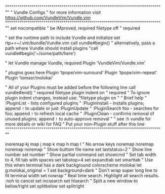 """""""""""""""""""""""""""""""""""""""""""""""""""""""""""""""""""""""""""""""
" Vundle Configs
" for more information visit https://github.com/VundleVim/Vundle.vim
"""""""""""""""""""""""""""""""""""""""""""""""""""""""""""""""""""""""""""""""
set nocompatible              " be iMproved, required
filetype off                  " required

" set the runtime path to include Vundle and initialize
set rtp+=~/.vim/bundle/Vundle.vim
call vundle#begin()
" alternatively, pass a path where Vundle should install plugins
"call vundle#begin('~/some/path/here')

" let Vundle manage Vundle, required
Plugin 'VundleVim/Vundle.vim'

" plugins goes here
Plugin 'tpope/vim-surround'
Plugin 'tpope/vim-repeat'
Plugin 'tomasr/molokai'

" All of your Plugins must be added before the following line
call vundle#end()            " required
filetype plugin indent on    " required
" To ignore plugin indent changes, instead use:
"filetype plugin on
"
" Brief help
" :PluginList       - lists configured plugins
" :PluginInstall    - installs plugins; append `!` to update or just :PluginUpdate
" :PluginSearch foo - searches for foo; append `!` to refresh local cache
" :PluginClean      - confirms removal of unused plugins; append `!` to auto-approve removal
"
" see :h vundle for more details or wiki for FAQ
" Put your non-Plugin stuff after this line
"""""""""""""""""""""""""""""""""""""""""""""""""""""""""""""""""""""""""""""""

inoremap kj <ESC>
map <C-j> <C-W>j
map <C-k> <C-W>k
map <C-h> <C-W>h
map <C-l> <C-W>l
" No arrow keys
noremap <LEFT> <NOP>
noremap <RIGHT> <NOP>
noremap <UP> <NOP>
noremap <DOWN> <NOP>
" Show buttom file name
set laststatus=2
" Show line number
set number
" Show partial command
set showcmd
" Set tab width to 4, fill tab with spaces
set tabstop=4
set expandtab
set smarttab
" Use this when terminal has a dark background
colorscheme molokai
let g:molokai_original = 1
set background=dark
" Don't wrap super long line to fit terminal width
set nowrap
" Real time search. Highlight all search results. :noh to cancel
set incsearch
set hlsearch
" Split a new window to below/right
set splitbelow
set splitright
